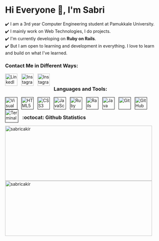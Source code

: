 
  
# Hi Everyone 👋, I'm Sabri

:heavy_check_mark: I am a 3rd year Computer Engineering student at Pamukkale University.<br/>
:heavy_check_mark: I mainly work on Web Technologies, I do projects.<br/>
:heavy_check_mark: I'm currently developing on **Ruby on Rails**.<br/>
:heavy_check_mark: But I am open to learning and development in everything. I love to learn and build on what I've learned.<br/>

### Contact Me in Different Ways:

[<img align="left" alt="LinkedIn" width="40px" src="https://cdn-icons-png.flaticon.com/512/174/174857.png" style="padding-right:10px;" />](https://www.linkedin.com/in/sabri-%C3%A7akir-aa1985212)

[<img align="left" alt="Instagram" width="40px" src="https://upload.wikimedia.org/wikipedia/commons/thumb/e/e7/Instagram_logo_2016.svg/2048px-Instagram_logo_2016.svg.png" style="padding-right:10px;" />](https://instagram.com/sabricakirr)

[<img align="left" alt="Instagram" width="40px" src="https://upload.wikimedia.org/wikipedia/commons/thumb/0/0b/Google_Plus_logo_%282015-2019%29.svg/1200px-Google_Plus_logo_%282015-2019%29.svg.png" style="padding-right:10px;" />](mailto:sabricakir86@gmail.com)

<br/>

### Languages and Tools:


[<img align="left" alt="Visual Studio Code" width="40px"  src="https://cdn.jsdelivr.net/gh/devicons/devicon/icons/vscode/vscode-original.svg" style="padding-right:10px;" />]()
[<img align="left" alt="HTML5" width="40px"  src="https://cdn.jsdelivr.net/gh/devicons/devicon/icons/html5/html5-original.svg" style="padding-right:10px;" />]()
[<img align="left" alt="CSS3" width="40px" src="https://cdn.jsdelivr.net/gh/devicons/devicon/icons/css3/css3-original.svg" style="padding-right:10px;" />]()
[<img align="left" alt="JavaScript" width="40px" src="https://cdn.jsdelivr.net/gh/devicons/devicon/icons/javascript/javascript-original.svg" style="padding-right:10px;" />]()
[<img align="left" alt="Ruby" width="40px" src="https://upload.wikimedia.org/wikipedia/commons/thumb/7/73/Ruby_logo.svg/1200px-Ruby_logo.svg.png" style="padding-right:10px;" />]()
[<img align="left" alt="Rails" width="40px" src="https://pbs.twimg.com/media/CZGHPChUAAA3jqE.png:large" style="padding-right:10px;" />]()
[<img align="left" alt="Java" width="40px"  src="https://cdn.freebiesupply.com/logos/large/2x/java-1-logo-svg-vector.svg" style="padding-right:10px;" />]()
[<img align="left" alt="Git" width="40px"  src="https://miro.medium.com/max/398/1*yjzfPF88FVJiMGsYv5ob3Q.png" style="padding-right:10px;" />]()
[<img align="left" alt="GitHub" width="40px" src="https://cdn2.iconfinder.com/data/icons/social-icons-33/128/Github-512.png" style="padding-right:10px;" />]()
[<img align="left" alt="Terminal" width="43px" src="https://upload.wikimedia.org/wikipedia/commons/thumb/d/da/GNOME_Terminal_icon_2019.svg/768px-GNOME_Terminal_icon_2019.svg.png" style="padding-right:10px;" />]()

<br/>
<br/>

### :octocat: Github Statistics
<p align="left">
<img  src="https://github-readme-stats.vercel.app/api?username=sabricakir&show_icons=true&theme=radical" alt="sabricakir" width="480" height="180" />
<img src="https://github-readme-stats.vercel.app/api/top-langs/?username=sabricakir&layout=compact&hide=html&theme=radical" alt="sabricakir" width="480" height="180"/>
</p>

